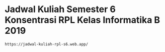 # Jadwal Kuliah Semester 6 Konsentrasi RPL Kelas Informatika B 2019
```
https://jadwal-kuliah-rpl-s6.web.app/
```
<!-- 
## Project setup Backend & Frontend
```
npm install
```

### Run Server di Port 5000
```
npm start
```

### Run Frontend di Port 7000
```
npm run serve
``` -->